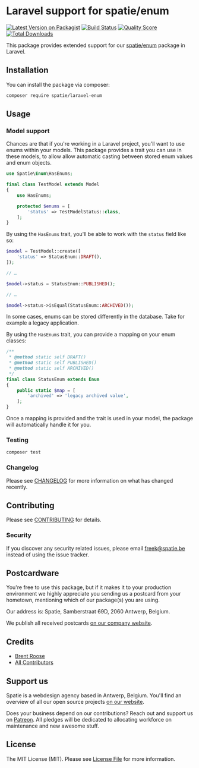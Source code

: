 # Laravel support for spatie/enum

[![Latest Version on Packagist](https://img.shields.io/packagist/v/spatie/laravel-enum.svg?style=flat-square)](https://packagist.org/packages/spatie/:package_name)
[![Build Status](https://img.shields.io/travis/spatie/laravel-enum/master.svg?style=flat-square)](https://travis-ci.org/spatie/:package_name)
[![Quality Score](https://img.shields.io/scrutinizer/g/spatie/laravel-enum.svg?style=flat-square)](https://scrutinizer-ci.com/g/spatie/:package_name)
[![Total Downloads](https://img.shields.io/packagist/dt/spatie/laravel-enum.svg?style=flat-square)](https://packagist.org/packages/spatie/:package_name)

This package provides extended support for our [spatie/enum](https://github.com/spatie/enum) package in Laravel.

## Installation

You can install the package via composer:

```bash
composer require spatie/laravel-enum
```

## Usage

### Model support

Chances are that if you're working in a Laravel project, you'll want to use enums within your models.
This package provides a trait you can use in these models, 
to allow allow automatic casting between stored enum values and enum objects. 

```php
use Spatie\Enum\HasEnums;

final class TestModel extends Model
{
    use HasEnums;

    protected $enums = [
        'status' => TestModelStatus::class,
    ];
}
```

By using the `HasEnums` trait, you'll be able to work with the `status` field like so:

```php
$model = TestModel::create([
    'status' => StatusEnum::DRAFT(),
]);

// …

$model->status = StatusEnum::PUBLISHED();

// …

$model->status->isEqual(StatusEnum::ARCHIVED());
``` 

In some cases, enums can be stored differently in the database. 
Take for example a legacy application.

By using the `HasEnums` trait, you can provide a mapping on your enum classes:

```php
/**
 * @method static self DRAFT()
 * @method static self PUBLISHED()
 * @method static self ARCHIVED()
 */
final class StatusEnum extends Enum
{
    public static $map = [
        'archived' => 'legacy archived value',
    ];
}
```

Once a mapping is provided and the trait is used in your model, 
the package will automatically handle it for you.

### Testing

``` bash
composer test
```

### Changelog

Please see [CHANGELOG](CHANGELOG.md) for more information on what has changed recently.

## Contributing

Please see [CONTRIBUTING](CONTRIBUTING.md) for details.

### Security

If you discover any security related issues, please email freek@spatie.be instead of using the issue tracker.

## Postcardware

You're free to use this package, but if it makes it to your production environment we highly appreciate you sending us a postcard from your hometown, mentioning which of our package(s) you are using.

Our address is: Spatie, Samberstraat 69D, 2060 Antwerp, Belgium.

We publish all received postcards [on our company website](https://spatie.be/en/opensource/postcards).

## Credits

- [Brent Roose](https://github.com/brendt)
- [All Contributors](../../contributors)

## Support us

Spatie is a webdesign agency based in Antwerp, Belgium. You'll find an overview of all our open source projects [on our website](https://spatie.be/opensource).

Does your business depend on our contributions? Reach out and support us on [Patreon](https://www.patreon.com/spatie). 
All pledges will be dedicated to allocating workforce on maintenance and new awesome stuff.

## License

The MIT License (MIT). Please see [License File](LICENSE.md) for more information.
